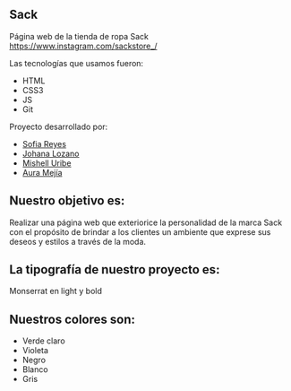 ## Sack
Página web de la tienda de ropa Sack  https://www.instagram.com/sackstore_/

Las tecnologías que usamos fueron:
- HTML
- CSS3
- JS
- Git

Proyecto desarrollado por:
- [Sofia Reyes] 
- [Johana Lozano]
- [Mishell Uribe]
- [Aura Mejía]

## Nuestro objetivo es:
Realizar una página web que exteriorice la personalidad de la marca Sack con el propósito de brindar a los clientes un ambiente que exprese sus deseos y estilos a través de la moda.

## La tipografía de nuestro proyecto es:
Monserrat en light y bold

## Nuestros colores son:
- Verde claro
- Violeta
- Negro
- Blanco
- Gris



[Sofia Reyes]: <https://github.com/SofiaRubiano10>
[Johana Lozano]: <https://github.com/Johanacat>
[Mishell Uribe]: <https://github.com/mishellconese>
[Aura Mejía]: <https://github.com/AuraMejia>
